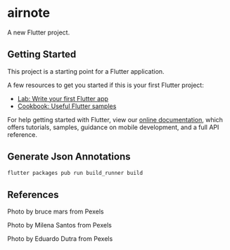 # airnote

A new Flutter project.

## Getting Started

This project is a starting point for a Flutter application.

A few resources to get you started if this is your first Flutter project:

- [Lab: Write your first Flutter app](https://flutter.dev/docs/get-started/codelab)
- [Cookbook: Useful Flutter samples](https://flutter.dev/docs/cookbook)

For help getting started with Flutter, view our
[online documentation](https://flutter.dev/docs), which offers tutorials,
samples, guidance on mobile development, and a full API reference.

## Generate Json Annotations
```bash
flutter packages pub run build_runner build
```

## References

Photo by bruce mars from Pexels

Photo by Milena Santos from Pexels

Photo by Eduardo Dutra from Pexels
